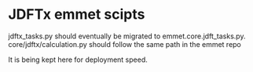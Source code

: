 # JDFTx emmet scipts

jdftx_tasks.py should eventually be migrated to emmet.core.jdft_tasks.py.
core/jdftx/calculation.py should follow the same path in the emmet repo

It is being kept here for deployment speed.
